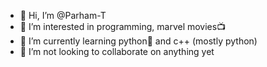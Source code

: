 - 👋 Hi, I’m @Parham-T
- 👀 I’m interested in programming, marvel movies📺
- 🌱 I’m currently learning python🐍 and c++ (mostly python)
- 💞️ I’m not looking to collaborate on anything yet

<!---
Parham-T/Parham-T is a ✨ special ✨ repository because its `README.md` (this file) appears on your GitHub profile.
You can click the Preview link to take a look at your changes.
--->
